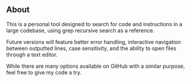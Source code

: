 <!-- About -->
## About

This is a personal tool designed to search for code and instructions in a large codebase, using grep recursive search as a reference.

Future versions will feature better error handling, interactive navigation between outputted lines, case sensitivity, and the ability to open files through a text editor.

While there are many options available on GitHub with a similar purpose, feel free to give my code a try.